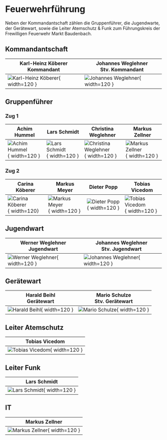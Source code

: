 # Feuerwehrführung

Neben der Kommandantschaft zählen die Gruppenführer, die Jugendwarte, der Gerätewart, sowie die Leiter Atemschutz & Funk zum Führungskreis der Frewilligen Feuerwehr Markt Baudenbach.

## Kommandantschaft
| Karl-Heinz Köberer<br/>Kommandant                       | Johannes Weglehner<br/>Stv. Kommandant                    |
|---------------------------------------------------------|-----------------------------------------------------------|
| ![Karl-Heinz Köberer](bilder/koebererkh.jpg){ width=120 } | ![Johannes Weglehner](bilder/weglehnerj.jpg){ width=120 } |

## Gruppenführer

### Zug 1
| Achim Hummel                                    | Lars Schmidt                                     | Christina Weglehner                                        | Markus Zellner                                     |
|-------------------------------------------------|--------------------------------------------------|------------------------------------------------------------|----------------------------------------------------|
| ![Achim Hummel](bilder/hummel.jpg){ width=120 } | ![Lars Schmidt](bilder/schmidt.jpg){ width=120 } | ![Christina Weglehner](bilder/weglehnerc.jpg){ width=120 } | ![Markus Zellner](bilder/zellner.jpg){ width=120 } |

### Zug 2
| Carina Köberer                                      | Markus Meyer                                   | Dieter Popp                                  | Tobias Vicedom                                     |
|-----------------------------------------------------|------------------------------------------------|----------------------------------------------|----------------------------------------------------|
| ![Carina Köberer](bilder/koebererc.jpg){ width=120} | ![Markus Meyer](bilder/meyer.jpg){ width=120 } | ![Dieter Popp](bilder/popp.jpg){ width=120 } | ![Tobias Vicedom](bilder/vicedom.jpg){ width=120 } |

## Jugendwart
| Werner Weglehner<br/>Jugendwart                         | Johannes Weglehner<br/>Stv. Jugendwart                    |
|---------------------------------------------------------|-----------------------------------------------------------|
| ![Werner Weglehner](bilder/weglehnerw.jpg){ width=120 } | ![Johannes Weglehner](bilder/weglehnerj.jpg){ width=120 } |

## Gerätewart
| Harald Beihl<br>Gerätewart                     | Mario Schulze<br/>Stv. Gerätewart                 |
|------------------------------------------------|---------------------------------------------------|
| ![Harald Beihl](bilder/beihl.jpg){ width=120 } | ![Mario Schulze](bilder/schulze.jpg){ width=120 } |

## Leiter Atemschutz
| Tobias Vicedom                                     |
|----------------------------------------------------|
| ![Tobias Vicedom](bilder/vicedom.jpg){ width=120 } |

## Leiter Funk
| Lars Schmidt                                     |
|--------------------------------------------------|
| ![Lars Schmidt](bilder/schmidt.jpg){ width=120 } |

## IT
| Markus Zellner                                     |
|----------------------------------------------------|
| ![Markus Zellner](bilder/zellner.jpg){ width=120 } |